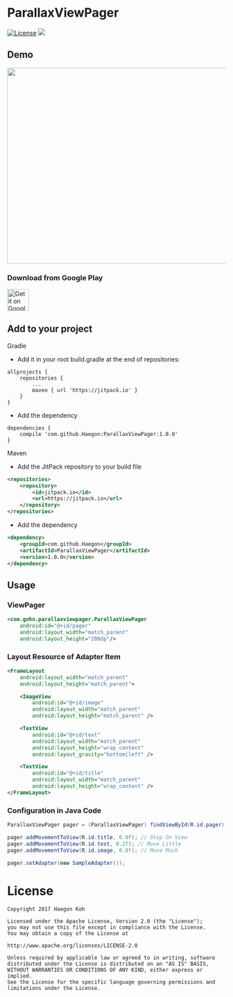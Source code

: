 # ParallaxViewPager

[![License](https://img.shields.io/badge/License-Apache%202.0-blue.svg)](https://opensource.org/licenses/Apache-2.0)
[![](https://jitpack.io/v/Haegon/ParallaxViewPager.svg)](https://jitpack.io/#Haegon/ParallaxViewPager)


## Demo

<img src="https://github.com/Haegon/ParallaxViewPager/tree/master/extra/demo.gif" width="2820px" height="450px"/>

### Download from Google Play

<a href="https://play.google.com/store/apps/details?id=com.gohn.parallaxviewpager.sample"><img alt="Get it on Google Play" src="https://play.google.com/intl/en_us/badges/images/generic/en-play-badge.png" height="50px"/></a>



## Add to your project

Gradle

* Add it in your root build.gradle at the end of repositories:
```Gradle
allprojects {
    repositories {
    	...
    	maven { url 'https://jitpack.io' }
    }
}
```

* Add the dependency
```Gradle
dependencies {
    compile 'com.github.Haegon:ParallaxViewPager:1.0.0'
}
```


Maven

* Add the JitPack repository to your build file
```xml
<repositories>
    <repository>
        <id>jitpack.io</id>
        <url>https://jitpack.io</url>
    </repository>
</repositories>
```

* Add the dependency
```xml
<dependency>
    <groupId>com.github.Haegon</groupId>
    <artifactId>ParallaxViewPager</artifactId>
    <version>1.0.0</version>
</dependency>
```

## Usage

### ViewPager
```xml
<com.gohn.parallaxviewpager.ParallaxViewPager
    android:id="@+id/pager"
    android:layout_width="match_parent"
    android:layout_height="200dp"/>
```

### Layout Resource of Adapter Item
```xml
<FrameLayout
    android:layout_width="match_parent"
    android:layout_height="match_parent">

    <ImageView
        android:id="@+id/image"
        android:layout_width="match_parent"
        android:layout_height="match_parent" />

    <TextView
        android:id="@+id/text"
        android:layout_width="match_parent"
        android:layout_height="wrap_content"
        android:layout_gravity="bottom|left" />

    <TextView
        android:id="@+id/title"
        android:layout_width="match_parent"
        android:layout_height="wrap_content" />
</FrameLayout>
```


### Configuration in Java Code
```Java
ParallaxViewPager pager = (ParallaxViewPager) findViewById(R.id.pager);

pager.addMovementToView(R.id.title, 0.0f); // Stop On View
pager.addMovementToView(R.id.text, 0.2f); // Move Little
pager.addMovementToView(R.id.image, 0.8f); // Move Much

pager.setAdapter(new SampleAdapter());
```

License
=======

    Copyright 2017 Haegon Koh

    Licensed under the Apache License, Version 2.0 (the "License");
    you may not use this file except in compliance with the License.
    You may obtain a copy of the License at

    http://www.apache.org/licenses/LICENSE-2.0

    Unless required by applicable law or agreed to in writing, software
    distributed under the License is distributed on an "AS IS" BASIS,
    WITHOUT WARRANTIES OR CONDITIONS OF ANY KIND, either express or implied.
    See the License for the specific language governing permissions and
    limitations under the License.
